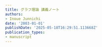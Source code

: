 ```yaml
---
title: グラフ理論 講義ノート
authors:
- Inoue Junnichi
date: '2003-01-01'
publishDate: '2025-05-18T16:29:51.113668Z'
publication_types:
- manuscript
---
```

